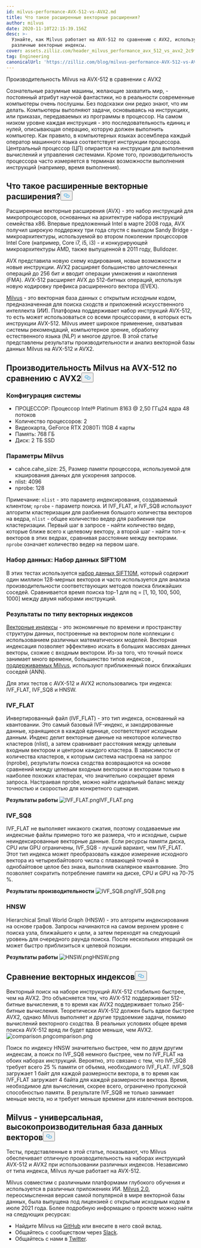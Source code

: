 ```yaml
---
id: milvus-performance-AVX-512-vs-AVX2.md
title: Что такое расширенные векторные расширения?
author: milvus
date: 2020-11-10T22:15:39.156Z
desc: >-
  Узнайте, как Milvus работает на AVX-512 по сравнению с AVX2, используя
  различные векторные индексы.
cover: assets.zilliz.com/header_milvus_performance_avx_512_vs_avx2_2c9f14ef96.png
tag: Engineering
canonicalUrl: 'https://zilliz.com/blog/milvus-performance-AVX-512-vs-AVX2'
---
```

<custom-h1>Производительность Milvus на AVX-512 в сравнении с AVX2</custom-h1><p>Сознательные разумные машины, желающие захватить мир, - постоянный атрибут научной фантастики, но в реальности современные компьютеры очень послушны. Без подсказки они редко знают, что им делать. Компьютеры выполняют задачи, основываясь на инструкциях, или приказах, передаваемых из программы в процессор. На самом низком уровне каждая инструкция - это последовательность единиц и нулей, описывающая операцию, которую должен выполнить компьютер. Как правило, в компьютерных языках ассемблера каждый оператор машинного языка соответствует инструкции процессора. Центральный процессор (ЦП) опирается на инструкции для выполнения вычислений и управления системами. Кроме того, производительность процессора часто измеряется в терминах возможности выполнения инструкций (например, время выполнения).</p>
<h2 id="What-are-Advanced-Vector-Extensions" class="common-anchor-header">Что такое расширенные векторные расширения?<button data-href="#What-are-Advanced-Vector-Extensions" class="anchor-icon" translate="no">
      <svg translate="no"
        aria-hidden="true"
        focusable="false"
        height="20"
        version="1.1"
        viewBox="0 0 16 16"
        width="16"
      >
        <path
          fill="#0092E4"
          fill-rule="evenodd"
          d="M4 9h1v1H4c-1.5 0-3-1.69-3-3.5S2.55 3 4 3h4c1.45 0 3 1.69 3 3.5 0 1.41-.91 2.72-2 3.25V8.59c.58-.45 1-1.27 1-2.09C10 5.22 8.98 4 8 4H4c-.98 0-2 1.22-2 2.5S3 9 4 9zm9-3h-1v1h1c1 0 2 1.22 2 2.5S13.98 12 13 12H9c-.98 0-2-1.22-2-2.5 0-.83.42-1.64 1-2.09V6.25c-1.09.53-2 1.84-2 3.25C6 11.31 7.55 13 9 13h4c1.45 0 3-1.69 3-3.5S14.5 6 13 6z"
        ></path>
      </svg>
    </button></h2><p>Расширенные векторные расширения (AVX) - это набор инструкций для микропроцессоров, основанных на архитектуре набора инструкций семейства x86. Впервые предложенный Intel в марте 2008 года, AVX получил широкую поддержку три года спустя с выходом Sandy Bridge - микроархитектуры, используемой во втором поколении процессоров Intel Core (например, Core i7, i5, i3) - и конкурирующей микроархитектуры AMD, также выпущенной в 2011 году, Bulldozer.</p>
<p>AVX представила новую схему кодирования, новые возможности и новые инструкции. AVX2 расширяет большинство целочисленных операций до 256 бит и вводит операции умножения и накопления (FMA). AVX-512 расширяет AVX до 512-битных операций, используя новую кодировку префикса расширенного вектора (EVEX).</p>
<p><a href="https://milvus.io/docs">Milvus</a> - это векторная база данных с открытым исходным кодом, предназначенная для поиска сходств и приложений искусственного интеллекта (ИИ). Платформа поддерживает набор инструкций AVX-512, то есть может использоваться со всеми процессорами, в которых есть инструкции AVX-512. Milvus имеет широкое применение, охватывая системы рекомендаций, компьютерное зрение, обработку естественного языка (NLP) и многое другое. В этой статье представлены результаты производительности и анализ векторной базы данных Milvus на AVX-512 и AVX2.</p>
<h2 id="Milvus-performance-on-AVX-512-vs-AVX2" class="common-anchor-header">Производительность Milvus на AVX-512 по сравнению с AVX2<button data-href="#Milvus-performance-on-AVX-512-vs-AVX2" class="anchor-icon" translate="no">
      <svg translate="no"
        aria-hidden="true"
        focusable="false"
        height="20"
        version="1.1"
        viewBox="0 0 16 16"
        width="16"
      >
        <path
          fill="#0092E4"
          fill-rule="evenodd"
          d="M4 9h1v1H4c-1.5 0-3-1.69-3-3.5S2.55 3 4 3h4c1.45 0 3 1.69 3 3.5 0 1.41-.91 2.72-2 3.25V8.59c.58-.45 1-1.27 1-2.09C10 5.22 8.98 4 8 4H4c-.98 0-2 1.22-2 2.5S3 9 4 9zm9-3h-1v1h1c1 0 2 1.22 2 2.5S13.98 12 13 12H9c-.98 0-2-1.22-2-2.5 0-.83.42-1.64 1-2.09V6.25c-1.09.53-2 1.84-2 3.25C6 11.31 7.55 13 9 13h4c1.45 0 3-1.69 3-3.5S14.5 6 13 6z"
        ></path>
      </svg>
    </button></h2><h3 id="System-configuration" class="common-anchor-header">Конфигурация системы</h3><ul>
<li>ПРОЦЕССОР: Процессор Intel® Platinum 8163 @ 2,50 ГГц24 ядра 48 потоков</li>
<li>Количество процессоров: 2</li>
<li>Видеокарта, GeForce RTX 2080Ti 11GB 4 карты</li>
<li>Память: 768 ГБ</li>
<li>Диск: 2 ТБ SSD</li>
</ul>
<h3 id="Milvus-parameters" class="common-anchor-header">Параметры Milvus</h3><ul>
<li>cahce.cahe_size: 25, Размер памяти процессора, используемой для кэширования данных для ускорения запросов.</li>
<li>nlist: 4096</li>
<li>nprobe: 128</li>
</ul>
<p>Примечание: <code translate="no">nlist</code> - это параметр индексирования, создаваемый клиентом; <code translate="no">nprobe</code> - параметр поиска. И IVF_FLAT, и IVF_SQ8 используют алгоритм кластеризации для разбиения большого количества векторов на ведра, <code translate="no">nlist</code> - общее количество ведер для разбиения при кластеризации. Первый шаг в запросе - найти количество ведер, которые ближе всего к целевому вектору, а второй шаг - найти топ-к векторов в этих ведрах, сравнивая расстояние между векторами. <code translate="no">nprobe</code> означает количество ведер на первом шаге.</p>
<h3 id="Dataset-SIFT10M-dataset" class="common-anchor-header">Набор данных: Набор данных SIFT10M</h3><p>В этих тестах используется <a href="https://archive.ics.uci.edu/ml/datasets/SIFT10M">набор данных SIFT10M</a>, который содержит один миллион 128-мерных векторов и часто используется для анализа производительности соответствующих методов поиска ближайших соседей. Сравнивается время поиска top-1 для nq = [1, 10, 100, 500, 1000] между двумя наборами инструкций.</p>
<h3 id="Results-by-vector-index-type" class="common-anchor-header">Результаты по типу векторных индексов</h3><p><a href="https://zilliz.com/blog/Accelerating-Similarity-Search-on-Really-Big-Data-with-Vector-Indexing">Векторные индексы</a> - это экономичные по времени и пространству структуры данных, построенные на векторном поле коллекции с использованием различных математических моделей. Векторная индексация позволяет эффективно искать в больших массивах данных векторы, схожие с входным вектором. Из-за того, что точный поиск занимает много времени, большинство типов индексов <a href="https://milvus.io/docs/v2.0.x/index.md#CPU">, поддерживаемых Milvus</a>, используют приближенный поиск ближайших соседей (ANN).</p>
<p>Для этих тестов с AVX-512 и AVX2 использовались три индекса: IVF_FLAT, IVF_SQ8 и HNSW.</p>
<h3 id="IVFFLAT" class="common-anchor-header">IVF_FLAT</h3><p>Инвертированный файл (IVF_FLAT) - это тип индекса, основанный на квантовании. Это самый базовый IVF-индекс, и закодированные данные, хранящиеся в каждой единице, соответствуют исходным данным. Индекс делит векторные данные на некоторое количество кластеров (nlist), а затем сравнивает расстояния между целевым входным вектором и центром каждого кластера. В зависимости от количества кластеров, к которым система настроена на запрос (nprobe), результаты поиска сходства возвращаются на основе сравнений между целевым входным вектором и векторами только в наиболее похожих кластерах, что значительно сокращает время запроса. Настраивая nprobe, можно найти идеальный баланс между точностью и скоростью для конкретного сценария.</p>
<p><strong>Результаты работы</strong> <span class="img-wrapper"> <img translate="no" src="https://assets.zilliz.com/IVF_FLAT_3688377fc8.png" alt="IVF_FLAT.png" class="doc-image" id="ivf_flat.png" /><span>IVF_FLAT.png</span> </span></p>
<h3 id="IVFSQ8" class="common-anchor-header">IVF_SQ8</h3><p>IVF_FLAT не выполняет никакого сжатия, поэтому создаваемые им индексные файлы примерно того же размера, что и исходные, сырые неиндексированные векторные данные. Если ресурсы памяти диска, CPU или GPU ограничены, IVF_SQ8 - лучший вариант, чем IVF_FLAT. Этот тип индекса может преобразовать каждое измерение исходного вектора из четырехбайтового числа с плавающей точкой в однобайтовое целое без знака, выполнив скалярное квантование. Это позволяет сократить потребление памяти на диске, CPU и GPU на 70-75 %.</p>
<p><strong>Результаты производительности</strong> <span class="img-wrapper"> <img translate="no" src="https://assets.zilliz.com/IVF_SQ_8_bed28307f7.png" alt="IVF_SQ8.png" class="doc-image" id="ivf_sq8.png" /><span>IVF_SQ8.png</span> </span></p>
<h3 id="HNSW" class="common-anchor-header">HNSW</h3><p>Hierarchical Small World Graph (HNSW) - это алгоритм индексирования на основе графов. Запросы начинаются на самом верхнем уровне с поиска узла, ближайшего к цели, а затем переходят на следующий уровень для очередного раунда поиска. После нескольких итераций он может быстро приблизиться к целевой позиции.</p>
<p><strong>Результаты работы</strong> <span class="img-wrapper"> <img translate="no" src="https://assets.zilliz.com/HNSW_52aba39214.png" alt="HNSW.png" class="doc-image" id="hnsw.png" /><span>HNSW.png</span> </span></p>
<h2 id="Comparing-vector-indexes" class="common-anchor-header">Сравнение векторных индексов<button data-href="#Comparing-vector-indexes" class="anchor-icon" translate="no">
      <svg translate="no"
        aria-hidden="true"
        focusable="false"
        height="20"
        version="1.1"
        viewBox="0 0 16 16"
        width="16"
      >
        <path
          fill="#0092E4"
          fill-rule="evenodd"
          d="M4 9h1v1H4c-1.5 0-3-1.69-3-3.5S2.55 3 4 3h4c1.45 0 3 1.69 3 3.5 0 1.41-.91 2.72-2 3.25V8.59c.58-.45 1-1.27 1-2.09C10 5.22 8.98 4 8 4H4c-.98 0-2 1.22-2 2.5S3 9 4 9zm9-3h-1v1h1c1 0 2 1.22 2 2.5S13.98 12 13 12H9c-.98 0-2-1.22-2-2.5 0-.83.42-1.64 1-2.09V6.25c-1.09.53-2 1.84-2 3.25C6 11.31 7.55 13 9 13h4c1.45 0 3-1.69 3-3.5S14.5 6 13 6z"
        ></path>
      </svg>
    </button></h2><p>Векторный поиск на наборе инструкций AVX-512 стабильно быстрее, чем на AVX2. Это объясняется тем, что AVX-512 поддерживает 512-битные вычисления, в то время как AVX2 поддерживает только 256-битные вычисления. Теоретически AVX-512 должен быть вдвое быстрее AVX2, однако Milvus выполняет и другие трудоемкие задачи, помимо вычислений векторного сходства. В реальных условиях общее время поиска AVX-512 вряд ли будет вдвое меньше, чем AVX2. <span class="img-wrapper"> <img translate="no" src="https://assets.zilliz.com/comparison_a64b92f1dd.png" alt="comparison.png" class="doc-image" id="comparison.png" /><span>comparison.png</span> </span></p>
<p>Поиск по индексу HNSW значительно быстрее, чем по двум другим индексам, а поиск по IVF_SQ8 немного быстрее, чем по IVF_FLAT на обоих наборах инструкций. Вероятно, это связано с тем, что IVF_SQ8 требует всего 25 % памяти от объема, необходимого IVF_FLAT. IVF_SQ8 загружает 1 байт для каждой размерности вектора, в то время как IVF_FLAT загружает 4 байта для каждой размерности вектора. Время, необходимое для вычисления, скорее всего, ограничено пропускной способностью памяти. В результате IVF_SQ8 не только занимает меньше места, но и требует меньше времени для извлечения векторов.</p>
<h2 id="Milvus-is-a-versatile-high-performance-vector-database" class="common-anchor-header">Milvus - универсальная, высокопроизводительная база данных векторов<button data-href="#Milvus-is-a-versatile-high-performance-vector-database" class="anchor-icon" translate="no">
      <svg translate="no"
        aria-hidden="true"
        focusable="false"
        height="20"
        version="1.1"
        viewBox="0 0 16 16"
        width="16"
      >
        <path
          fill="#0092E4"
          fill-rule="evenodd"
          d="M4 9h1v1H4c-1.5 0-3-1.69-3-3.5S2.55 3 4 3h4c1.45 0 3 1.69 3 3.5 0 1.41-.91 2.72-2 3.25V8.59c.58-.45 1-1.27 1-2.09C10 5.22 8.98 4 8 4H4c-.98 0-2 1.22-2 2.5S3 9 4 9zm9-3h-1v1h1c1 0 2 1.22 2 2.5S13.98 12 13 12H9c-.98 0-2-1.22-2-2.5 0-.83.42-1.64 1-2.09V6.25c-1.09.53-2 1.84-2 3.25C6 11.31 7.55 13 9 13h4c1.45 0 3-1.69 3-3.5S14.5 6 13 6z"
        ></path>
      </svg>
    </button></h2><p>Тесты, представленные в этой статье, показывают, что Milvus обеспечивает отличную производительность на наборах инструкций AVX-512 и AVX2 при использовании различных индексов. Независимо от типа индекса, Milvus лучше работает на AVX-512.</p>
<p>Milvus совместим с различными платформами глубокого обучения и используется в различных приложениях ИИ. <a href="https://zilliz.com/news/lfaidata-launches-milvus-2.0-an-advanced-cloud-native-vector-database-built-for-ai">Milvus 2.0</a>, переосмысленная версия самой популярной в мире векторной базы данных, была выпущена под лицензией с открытым исходным кодом в июле 2021 года. Более подробную информацию о проекте можно найти на следующих ресурсах:</p>
<ul>
<li>Найдите Milvus на <a href="https://github.com/milvus-io/milvus/">GitHub</a> или внесите в него свой вклад.</li>
<li>Общайтесь с сообществом через <a href="https://join.slack.com/t/milvusio/shared_invite/zt-e0u4qu3k-bI2GDNys3ZqX1YCJ9OM~GQ">Slack</a>.</li>
<li>Общайтесь с нами в <a href="https://twitter.com/milvusio">Twitter</a>.</li>
</ul>
